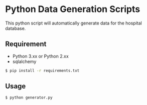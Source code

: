 # Python Data Generation Scripts
This python script will automatically generate data for the hospital database.

## Requirement

- Python 3.xx or Python 2.xx
- sqlalchemy

```bash
$ pip install -r requirements.txt
```

## Usage 
```bash
$ python generator.py
```